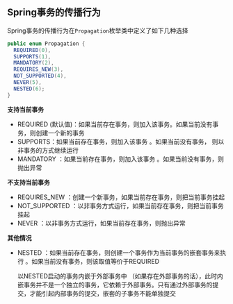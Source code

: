 ## Spring事务的传播行为

Spring事务的传播行为在`Propagation`枚举类中定义了如下几种选择

```java
public enum Propagation {
  REQUIRED(0),
  SUPPORTS(1),
  MANDATORY(2),
  REQUIRES_NEW(3),
  NOT_SUPPORTED(4),
  NEVER(5),
  NESTED(6);
}
```

**支持当前事务**

- REQUIRED (默认值)：如果当前存在事务，则加入该事务。如果当前没有事务，则创建一个新的事务
- SUPPORTS：如果当前存在事务，则加入该事务 。如果当前没有事务， 则以非事务的方式继续运行
- MANDATORY  ：如果当前存在事务，则加入该事务 。如果当前没有事务，则抛出异常

**不支持当前事务**

- REQUIRES_NEW ：创建一个新事务，如果当前存在事务，则把当前事务挂起
- NOT_SUPPORTED ：以非事务方式运行，如果当前存在事务，则把当前事务挂起
- NEVER ：以非事务方式运行，如果当前存在事务，则抛出异常

**其他情况**

- NESTED ：如果当前存在事务，则创建一个事务作为当前事务的嵌套事务来执行 。如果当前没有事务，则该取值等价于REQUIRED

  

  以NESTED启动的事务内嵌于外部事务中 （如果存在外部事务的话），此时内嵌事务并不是一个独立的事务，它依赖于外部事务。只有通过外部事务的提交，才能引起内部事务的提交，嵌套的子事务不能单独提交